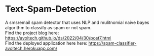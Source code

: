 # Text-Spam-Detection

A sms/email spam detector that uses NLP and mulitnomial naive bayes algorithm to classify as spam or not spam.
<br>
Find the project blog here: https://avoltech.github.io/ds/2022/04/30/post7.html
<br>
Find the deployed application here here: https://spam-classifier-avoltech.herokuapp.com/
